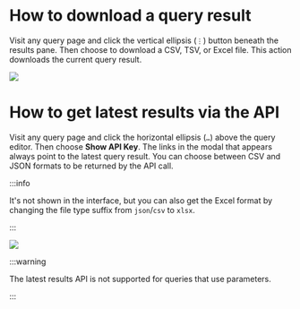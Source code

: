 # How to download a query result

Visit any query page and click the vertical ellipsis (`⋮`) button beneath the results pane. Then choose to download a CSV, TSV, or Excel file. This action downloads the current query result.

![](/static/images/docs/gitbook/download-dataset.png)

# How to get latest results via the API

Visit any query page and click the horizontal ellipsis (`…`) above the query editor. Then choose **Show API Key**. The links in the modal that appears always point to the latest query result. You can choose between CSV and JSON formats to be returned by the API call.

:::info

It's not shown in the interface, but you can also get the Excel format by changing the file type suffix from `json`/`csv` to `xlsx`.

:::

![](/static/images/docs/gitbook/show-api-key.png)

:::warning

The latest results API is not supported for queries that use parameters.

:::


